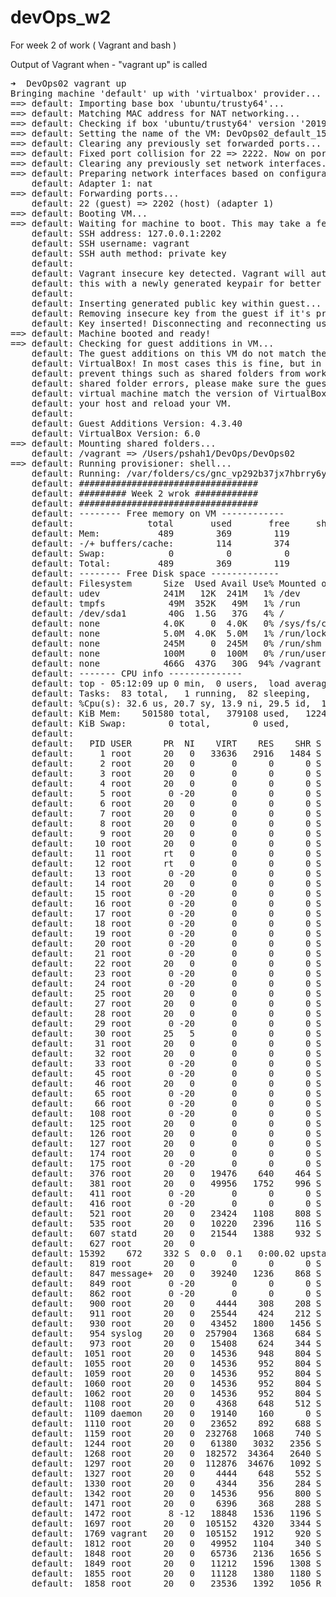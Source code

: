 # devOps_w2
For week 2 of work ( Vagrant and bash ) 


Output of Vagrant when - "vagrant up" is called 


<pre>
➜  DevOps02 vagrant up
Bringing machine 'default' up with 'virtualbox' provider...
==> default: Importing base box 'ubuntu/trusty64'...
==> default: Matching MAC address for NAT networking...
==> default: Checking if box 'ubuntu/trusty64' version '20190429.0.0' is up to date...
==> default: Setting the name of the VM: DevOps02_default_1557292306735_89846
==> default: Clearing any previously set forwarded ports...
==> default: Fixed port collision for 22 => 2222. Now on port 2202.
==> default: Clearing any previously set network interfaces...
==> default: Preparing network interfaces based on configuration...
    default: Adapter 1: nat
==> default: Forwarding ports...
    default: 22 (guest) => 2202 (host) (adapter 1)
==> default: Booting VM...
==> default: Waiting for machine to boot. This may take a few minutes...
    default: SSH address: 127.0.0.1:2202
    default: SSH username: vagrant
    default: SSH auth method: private key
    default: 
    default: Vagrant insecure key detected. Vagrant will automatically replace
    default: this with a newly generated keypair for better security.
    default: 
    default: Inserting generated public key within guest...
    default: Removing insecure key from the guest if it's present...
    default: Key inserted! Disconnecting and reconnecting using new SSH key...
==> default: Machine booted and ready!
==> default: Checking for guest additions in VM...
    default: The guest additions on this VM do not match the installed version of
    default: VirtualBox! In most cases this is fine, but in rare cases it can
    default: prevent things such as shared folders from working properly. If you see
    default: shared folder errors, please make sure the guest additions within the
    default: virtual machine match the version of VirtualBox you have installed on
    default: your host and reload your VM.
    default: 
    default: Guest Additions Version: 4.3.40
    default: VirtualBox Version: 6.0
==> default: Mounting shared folders...
    default: /vagrant => /Users/pshah1/DevOps/DevOps02
==> default: Running provisioner: shell...
    default: Running: /var/folders/cs/gnc_vp292b37jx7hbrry6yfm0000gq/T/vagrant-shell20190507-28200-1xh61vm.sh
    default: ##################################
    default: ######### Week 2 wrok ############
    default: ##################################
    default: -------- Free memory on VM ------------
    default:              total       used       free     shared    buffers     cached
    default: Mem:           489        369        119          0         12        242
    default: -/+ buffers/cache:        114        374
    default: Swap:            0          0          0
    default: Total:         489        369        119
    default: -------- Free Disk space -------------
    default: Filesystem      Size  Used Avail Use% Mounted on
    default: udev            241M   12K  241M   1% /dev
    default: tmpfs            49M  352K   49M   1% /run
    default: /dev/sda1        40G  1.5G   37G   4% /
    default: none            4.0K     0  4.0K   0% /sys/fs/cgroup
    default: none            5.0M  4.0K  5.0M   1% /run/lock
    default: none            245M     0  245M   0% /run/shm
    default: none            100M     0  100M   0% /run/user
    default: none            466G  437G   30G  94% /vagrant
    default: ------- CPU info --------------
    default: top - 05:12:09 up 0 min,  0 users,  load average: 0.57, 0.13, 0.04
    default: Tasks:  83 total,   1 running,  82 sleeping,   0 stopped,   0 zombie
    default: %Cpu(s): 32.6 us, 20.7 sy, 13.9 ni, 29.5 id,  1.8 wa,  0.0 hi,  1.5 si,  0.0 st
    default: KiB Mem:    501580 total,   379108 used,   122472 free,    12488 buffers
    default: KiB Swap:        0 total,        0 used,        0 free.   248640 cached Mem
    default: 
    default:   PID USER      PR  NI    VIRT    RES    SHR S %CPU %MEM     TIME+ COMMAND
    default:     1 root      20   0   33636   2916   1484 S  0.0  0.6   0:00.69 init
    default:     2 root      20   0       0      0      0 S  0.0  0.0   0:00.00 kthreadd
    default:     3 root      20   0       0      0      0 S  0.0  0.0   0:00.00 ksoftirqd/0
    default:     4 root      20   0       0      0      0 S  0.0  0.0   0:00.00 kworker/0:0
    default:     5 root       0 -20       0      0      0 S  0.0  0.0   0:00.00 kworker/0:0H
    default:     6 root      20   0       0      0      0 S  0.0  0.0   0:00.00 kworker/u2:0
    default:     7 root      20   0       0      0      0 S  0.0  0.0   0:00.40 rcu_sched
    default:     8 root      20   0       0      0      0 S  0.0  0.0   0:00.08 rcuos/0
    default:     9 root      20   0       0      0      0 S  0.0  0.0   0:00.00 rcu_bh
    default:    10 root      20   0       0      0      0 S  0.0  0.0   0:00.00 rcuob/0
    default:    11 root      rt   0       0      0      0 S  0.0  0.0   0:00.00 migration/0
    default:    12 root      rt   0       0      0      0 S  0.0  0.0   0:00.00 watchdog/0
    default:    13 root       0 -20       0      0      0 S  0.0  0.0   0:00.00 khelper
    default:    14 root      20   0       0      0      0 S  0.0  0.0   0:00.00 kdevtmpfs
    default:    15 root       0 -20       0      0      0 S  0.0  0.0   0:00.00 netns
    default:    16 root       0 -20       0      0      0 S  0.0  0.0   0:00.00 writeback
    default:    17 root       0 -20       0      0      0 S  0.0  0.0   0:00.00 kintegrityd
    default:    18 root       0 -20       0      0      0 S  0.0  0.0   0:00.00 bioset
    default:    19 root       0 -20       0      0      0 S  0.0  0.0   0:00.00 kworker/u3:0
    default:    20 root       0 -20       0      0      0 S  0.0  0.0   0:00.00 kblockd
    default:    21 root       0 -20       0      0      0 S  0.0  0.0   0:00.00 ata_sff
    default:    22 root      20   0       0      0      0 S  0.0  0.0   0:00.00 khubd
    default:    23 root       0 -20       0      0      0 S  0.0  0.0   0:00.00 md
    default:    24 root       0 -20       0      0      0 S  0.0  0.0   0:00.00 devfreq_wq
    default:    25 root      20   0       0      0      0 S  0.0  0.0   0:00.02 kworker/0:1
    default:    27 root      20   0       0      0      0 S  0.0  0.0   0:00.00 khungtaskd
    default:    28 root      20   0       0      0      0 S  0.0  0.0   0:00.00 kswapd0
    default:    29 root       0 -20       0      0      0 S  0.0  0.0   0:00.00 vmstat
    default:    30 root      25   5       0      0      0 S  0.0  0.0   0:00.00 ksmd
    default:    31 root      20   0       0      0      0 S  0.0  0.0   0:00.00 fsnotify_ma+
    default:    32 root      20   0       0      0      0 S  0.0  0.0   0:00.00 ecryptfs-kt+
    default:    33 root       0 -20       0      0      0 S  0.0  0.0   0:00.00 crypto
    default:    45 root       0 -20       0      0      0 S  0.0  0.0   0:00.00 kthrotld
    default:    46 root      20   0       0      0      0 S  0.0  0.0   0:00.00 kworker/u2:1
    default:    65 root       0 -20       0      0      0 S  0.0  0.0   0:00.00 deferwq
    default:    66 root       0 -20       0      0      0 S  0.0  0.0   0:00.00 charger_man+
    default:   108 root       0 -20       0      0      0 S  0.0  0.0   0:00.00 kpsmoused
    default:   125 root      20   0       0      0      0 S  0.0  0.0   0:00.00 scsi_eh_0
    default:   126 root      20   0       0      0      0 S  0.0  0.0   0:00.00 kworker/u2:2
    default:   127 root      20   0       0      0      0 S  0.0  0.0   0:00.02 kworker/u2:3
    default:   174 root      20   0       0      0      0 S  0.0  0.0   0:00.00 jbd2/sda1-8
    default:   175 root       0 -20       0      0      0 S  0.0  0.0   0:00.00 ext4-rsv-co+
    default:   376 root      20   0   19476    640    464 S  0.0  0.1   0:00.06 upstart-ude+
    default:   381 root      20   0   49956   1752    996 S  0.0  0.3   0:00.03 systemd-ude+
    default:   411 root       0 -20       0      0      0 S  0.0  0.0   0:00.00 iprt
    default:   416 root       0 -20       0      0      0 S  0.0  0.0   0:00.00 kworker/u3:1
    default:   521 root      20   0   23424   1108    808 S  0.0  0.2   0:00.00 rpcbind
    default:   535 root      20   0   10220   2396    116 S  0.0  0.5   0:00.00 dhclient
    default:   607 statd     20   0   21544   1388    932 S  0.0  0.3   0:00.00 rpc.statd
    default:   627 root      20   0   
    default: 15392    672    332 S  0.0  0.1   0:00.02 upstart-soc+
    default:   819 root      20   0       0      0      0 S  0.0  0.0   0:00.00 kauditd
    default:   847 message+  20   0   39240   1236    868 S  0.0  0.2   0:00.01 dbus-daemon
    default:   849 root       0 -20       0      0      0 S  0.0  0.0   0:00.00 rpciod
    default:   862 root       0 -20       0      0      0 S  0.0  0.0   0:00.00 nfsiod
    default:   900 root      20   0    4444    308    208 S  0.0  0.1   0:00.00 ntpdate
    default:   911 root      20   0   25544    424    212 S  0.0  0.1   0:00.00 rpc.idmapd
    default:   930 root      20   0   43452   1800   1456 S  0.0  0.4   0:00.00 systemd-log+
    default:   954 syslog    20   0  257904   1368    684 S  0.0  0.3   0:00.01 rsyslogd
    default:   973 root      20   0   15408    624    344 S  0.0  0.1   0:00.01 upstart-fil+
    default:  1051 root      20   0   14536    948    804 S  0.0  0.2   0:00.00 getty
    default:  1055 root      20   0   14536    952    804 S  0.0  0.2   0:00.00 getty
    default:  1059 root      20   0   14536    952    804 S  0.0  0.2   0:00.00 getty
    default:  1060 root      20   0   14536    952    804 S  0.0  0.2   0:00.00 getty
    default:  1062 root      20   0   14536    952    804 S  0.0  0.2   0:00.00 getty
    default:  1108 root      20   0    4368    648    512 S  0.0  0.1   0:00.00 acpid
    default:  1109 daemon    20   0   19140    160      0 S  0.0  0.0   0:00.00 atd
    default:  1110 root      20   0   23652    892    688 S  0.0  0.2   0:00.00 cron
    default:  1159 root      20   0  232768   1068    740 S  0.0  0.2   0:00.00 VBoxService
    default:  1244 root      20   0   61380   3032   2356 S  0.0  0.6   0:00.00 sshd
    default:  1268 root      20   0  182572  34364   2640 S  0.0  6.9   0:00.97 puppet
    default:  1297 root      20   0  112876  34676   1092 S  0.0  6.9   0:00.00 ruby
    default:  1327 root      20   0    4444    648    552 S  0.0  0.1   0:00.00 ondemand
    default:  1330 root      20   0    4344    356    284 S  0.0  0.1   0:00.00 sleep
    default:  1342 root      20   0   14536    956    800 S  0.0  0.2   0:00.01 getty
    default:  1471 root      20   0    6396    368    288 S  0.0  0.1   0:00.00 lockfile-to+
    default:  1472 root       8 -12   18848   1536   1196 S  0.0  0.3   0:00.00 ntpdate
    default:  1697 root      20   0  105152   4320   3344 S  0.0  0.9   0:00.01 sshd
    default:  1769 vagrant   20   0  105152   1912    920 S  0.0  0.4   0:00.02 sshd
    default:  1812 root      20   0   49952   1104    340 S  0.0  0.2   0:00.00 systemd-ude+
    default:  1848 root      20   0   65736   2136   1656 S  0.0  0.4   0:00.00 sudo
    default:  1849 root      20   0   11212   1596   1308 S  0.0  0.3   0:00.00 bash
    default:  1855 root      20   0   11128   1380   1180 S  0.0  0.3   0:00.00 vagrant-she+
    default:  1858 root      20   0   23536   1392   1056 R  0.0  0.3   0:00.00 top
</pre>

